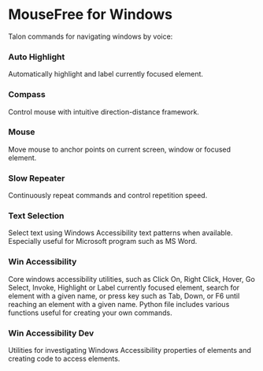 # MouseFree for Windows
Talon commands for navigating windows by voice:

### Auto Highlight
Automatically highlight and label currently focused element.

### Compass
Control mouse with intuitive direction-distance framework.

### Mouse
Move mouse to anchor points on current screen, window or focused element.

### Slow Repeater
Continuously repeat commands and control repetition speed.

### Text Selection
Select text using Windows Accessibility text patterns when available. Especially useful for Microsoft program such as MS Word. 

### Win Accessibility
Core windows accessibility utilities, such as Click On, Right Click, Hover, Go Select, Invoke, Highlight or Label currently focused element, search for element with a given name, or press key such as Tab, Down, or F6 until reaching an element with a given name. Python file includes various functions useful for creating your own commands.

### Win Accessibility Dev
Utilities for investigating Windows Accessibility properties of elements and creating code to access elements.

